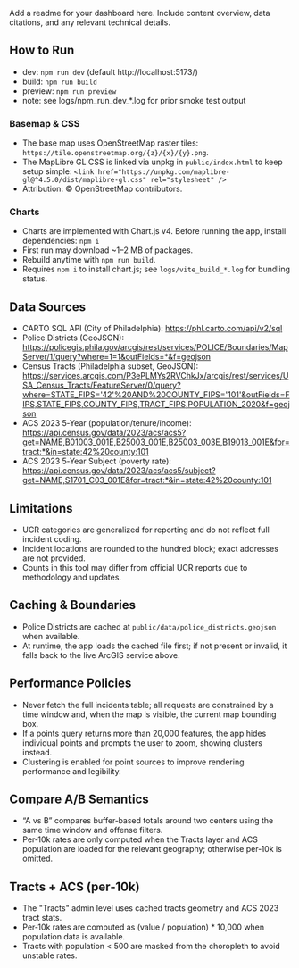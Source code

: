 Add a readme for your dashboard here. Include content overview, data citations, and any relevant technical details.

## How to Run

- dev: `npm run dev` (default http://localhost:5173/)
- build: `npm run build`
- preview: `npm run preview`
- note: see logs/npm_run_dev_*.log for prior smoke test output

### Basemap & CSS

- The base map uses OpenStreetMap raster tiles: `https://tile.openstreetmap.org/{z}/{x}/{y}.png`.
- The MapLibre GL CSS is linked via unpkg in `public/index.html` to keep setup simple:
  `<link href="https://unpkg.com/maplibre-gl@^4.5.0/dist/maplibre-gl.css" rel="stylesheet" />`
- Attribution: © OpenStreetMap contributors.

### Charts

- Charts are implemented with Chart.js v4. Before running the app, install dependencies:
  `npm i`
- First run may download ~1–2 MB of packages.
- Rebuild anytime with `npm run build`.
 - Requires `npm i` to install chart.js; see `logs/vite_build_*.log` for bundling status.

## Data Sources

- CARTO SQL API (City of Philadelphia): https://phl.carto.com/api/v2/sql
- Police Districts (GeoJSON):
  https://policegis.phila.gov/arcgis/rest/services/POLICE/Boundaries/MapServer/1/query?where=1=1&outFields=*&f=geojson
- Census Tracts (Philadelphia subset, GeoJSON):
  https://services.arcgis.com/P3ePLMYs2RVChkJx/arcgis/rest/services/USA_Census_Tracts/FeatureServer/0/query?where=STATE_FIPS='42'%20AND%20COUNTY_FIPS='101'&outFields=FIPS,STATE_FIPS,COUNTY_FIPS,TRACT_FIPS,POPULATION_2020&f=geojson
- ACS 2023 5‑Year (population/tenure/income):
  https://api.census.gov/data/2023/acs/acs5?get=NAME,B01003_001E,B25003_001E,B25003_003E,B19013_001E&for=tract:*&in=state:42%20county:101
- ACS 2023 5‑Year Subject (poverty rate):
  https://api.census.gov/data/2023/acs/acs5/subject?get=NAME,S1701_C03_001E&for=tract:*&in=state:42%20county:101

## Limitations

- UCR categories are generalized for reporting and do not reflect full incident coding.
- Incident locations are rounded to the hundred block; exact addresses are not provided.
- Counts in this tool may differ from official UCR reports due to methodology and updates.

## Caching & Boundaries

- Police Districts are cached at `public/data/police_districts.geojson` when available.
- At runtime, the app loads the cached file first; if not present or invalid, it falls back to the live ArcGIS service above.

## Performance Policies

- Never fetch the full incidents table; all requests are constrained by a time window and, when the map is visible, the current map bounding box.
- If a points query returns more than 20,000 features, the app hides individual points and prompts the user to zoom, showing clusters instead.
- Clustering is enabled for point sources to improve rendering performance and legibility.

## Compare A/B Semantics

- “A vs B” compares buffer‑based totals around two centers using the same time window and offense filters.
- Per‑10k rates are only computed when the Tracts layer and ACS population are loaded for the relevant geography; otherwise per‑10k is omitted.

## Tracts + ACS (per‑10k)

- The "Tracts" admin level uses cached tracts geometry and ACS 2023 tract stats.
- Per‑10k rates are computed as (value / population) * 10,000 when population data is available.
- Tracts with population < 500 are masked from the choropleth to avoid unstable rates.
